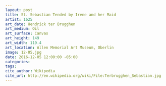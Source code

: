 ```yaml
---
layout: post
title: St. Sebastian Tended by Irene and her Maid
artist: 1625
art_date: Hendrick ter Brugghen
art_medium: Oil
art_surface: Canvas
art_height: 149
art_width: 119.4
art_location: Allen Memorial Art Museum, Oberlin
image: 12-05.jpg
date: 2016-12-05 12:00:00 -05:00
categories:
tags:
cite_author: Wikipedia
cite_url: http://en.wikipedia.org/wiki/File:Terbrugghen_Sebastian.jpg
---
```

